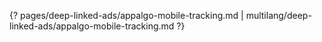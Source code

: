 {? pages/deep-linked-ads/appalgo-mobile-tracking.md | multilang/deep-linked-ads/appalgo-mobile-tracking.md ?}
